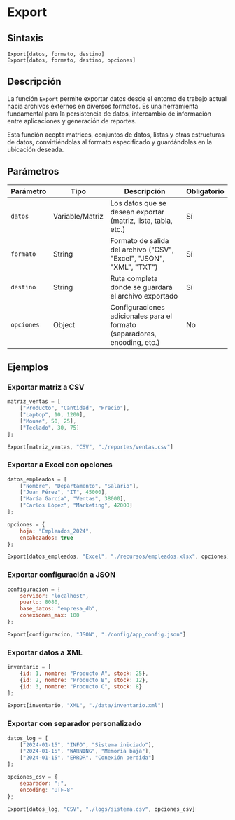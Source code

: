 # Export

## Sintaxis

```
Export[datos, formato, destino]
Export[datos, formato, destino, opciones]
```

## Descripción

La función `Export` permite exportar datos desde el entorno de trabajo actual hacia archivos externos en diversos formatos. Es una herramienta fundamental para la persistencia de datos, intercambio de información entre aplicaciones y generación de reportes.

Esta función acepta matrices, conjuntos de datos, listas y otras estructuras de datos, convirtiéndolas al formato especificado y guardándolas en la ubicación deseada.

## Parámetros

| Parámetro | Tipo | Descripción | Obligatorio |
|-----------|------|-------------|-------------|
| `datos` | Variable/Matriz | Los datos que se desean exportar (matriz, lista, tabla, etc.) | Sí |
| `formato` | String | Formato de salida del archivo ("CSV", "Excel", "JSON", "XML", "TXT") | Sí |
| `destino` | String | Ruta completa donde se guardará el archivo exportado | Sí |
| `opciones` | Object | Configuraciones adicionales para el formato (separadores, encoding, etc.) | No |

## Ejemplos

### Exportar matriz a CSV
```javascript
matriz_ventas = [
    ["Producto", "Cantidad", "Precio"],
    ["Laptop", 10, 1200],
    ["Mouse", 50, 25],
    ["Teclado", 30, 75]
];

Export[matriz_ventas, "CSV", "./reportes/ventas.csv"]
```

### Exportar a Excel con opciones
```javascript
datos_empleados = [
    ["Nombre", "Departamento", "Salario"],
    ["Juan Pérez", "IT", 45000],
    ["María García", "Ventas", 38000],
    ["Carlos López", "Marketing", 42000]
];

opciones = {
    hoja: "Empleados_2024",
    encabezados: true
};

Export[datos_empleados, "Excel", "./recursos/empleados.xlsx", opciones]
```

### Exportar configuración a JSON
```javascript
configuracion = {
    servidor: "localhost",
    puerto: 8080,
    base_datos: "empresa_db",
    conexiones_max: 100
};

Export[configuracion, "JSON", "./config/app_config.json"]
```

### Exportar datos a XML
```javascript
inventario = [
    {id: 1, nombre: "Producto A", stock: 25},
    {id: 2, nombre: "Producto B", stock: 12},
    {id: 3, nombre: "Producto C", stock: 8}
];

Export[inventario, "XML", "./data/inventario.xml"]
```

### Exportar con separador personalizado
```javascript
datos_log = [
    ["2024-01-15", "INFO", "Sistema iniciado"],
    ["2024-01-15", "WARNING", "Memoria baja"],
    ["2024-01-15", "ERROR", "Conexión perdida"]
];

opciones_csv = {
    separador: ";",
    encoding: "UTF-8"
};

Export[datos_log, "CSV", "./logs/sistema.csv", opciones_csv]
```